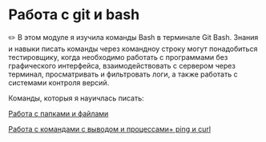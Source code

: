 # Работа с git и bash
✏️ В этом модуле я изучила команды Bash в терминале Git Bash. Знания и навыки писать команды через командноу строку могут понадобиться тестировщику, когда необходимо работать с программами без графического интерфейса, взаимодействовать с сервером через терминал, просматривать и фильтровать логи, а также работать с системами контроля версий.

Команды, которыя я науичлась писать:

[Работа с папками и файлами](https://drive.google.com/file/d/1w2iRfzfOhfWHLhLOc9JP_wuilqRVHICr/view?usp=sharing)

[Работа с командами с выводом и процессами+ ping и curl](https://drive.google.com/file/d/1flZsRHL1AzUMZd4LbKuxqIfUYifn8iE2/view?usp=sharing)


